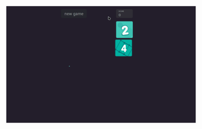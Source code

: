 
<div style="position:relative; display: flex; flex-wrap: nowrap;"> 
    <img style='position:absolute; z-index:1;' src='sample.gif' alt="sample.gif"/>
</div> 
